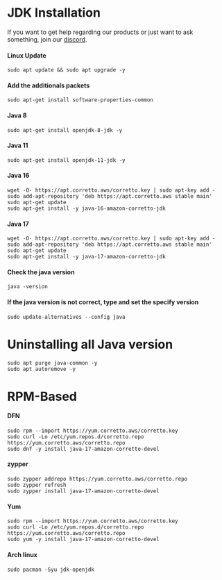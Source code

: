 # JDK Installation

If you want to get help regarding our products or just want to ask something, join our [discord](https://discord.gg/MUCKhgFUCA).

#### Linux Update
```
sudo apt update && sudo apt upgrade -y
```

#### Add the additionals packets
```
sudo apt-get install software-properties-common
```

#### Java 8
```linux
sudo apt-get install openjdk-8-jdk -y
```

#### Java 11
```linux
sudo apt-get install openjdk-11-jdk -y
```

####  Java 16
```linux
wget -O- https://apt.corretto.aws/corretto.key | sudo apt-key add -
sudo add-apt-repository 'deb https://apt.corretto.aws stable main'
sudo apt-get update
sudo apt-get install -y java-16-amazon-corretto-jdk
```

#### Java 17
```linux
wget -O- https://apt.corretto.aws/corretto.key | sudo apt-key add -
sudo add-apt-repository 'deb https://apt.corretto.aws stable main'
sudo apt-get update
sudo apt-get install -y java-17-amazon-corretto-jdk
```

#### Check the java version 
```linux
java -version
```

#### If the java version is not correct, type and set the specify version
```linux 
sudo update-alternatives --config java
```

# Uninstalling all Java version
```linux
sudo apt purge java-common -y
sudo apt autoremove -y
```

# RPM-Based

#### DFN
```linux
sudo rpm --import https://yum.corretto.aws/corretto.key
sudo curl -Lo /etc/yum.repos.d/corretto.repo https://yum.corretto.aws/corretto.repo
sudo dnf -y install java-17-amazon-corretto-devel
```

#### zypper
```
sudo zypper addrepo https://yum.corretto.aws/corretto.repo
sudo zypper refresh
sudo zypper install java-17-amazon-corretto-devel
```

#### Yum
```
sudo rpm --import https://yum.corretto.aws/corretto.key
sudo curl -Lo /etc/yum.repos.d/corretto.repo https://yum.corretto.aws/corretto.repo
sudo yum -y install java-17-amazon-corretto-devel
```

#### Arch linux
```
sudo pacman -Syu jdk-openjdk
```
